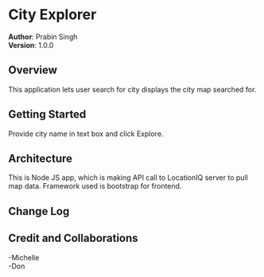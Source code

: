 # City Explorer

**Author**: Prabin Singh  
**Version**: 1.0.0

## Overview
This application lets user search for city displays the city map searched for.

## Getting Started
Provide city name in text box and click Explore.

## Architecture
This is Node JS app, which is making API call to LocationIQ server to pull map data. Framework used is bootstrap for frontend.

## Change Log
<!-- Use this area to document the iterative changes made to your application as each feature is successfully implemented. Use time stamps. Here's an example:

01-01-2001 4:59pm - Application now has a fully-functional express server, with a GET route for the location resource. -->

## Credit and Collaborations
-Michelle  
-Don
